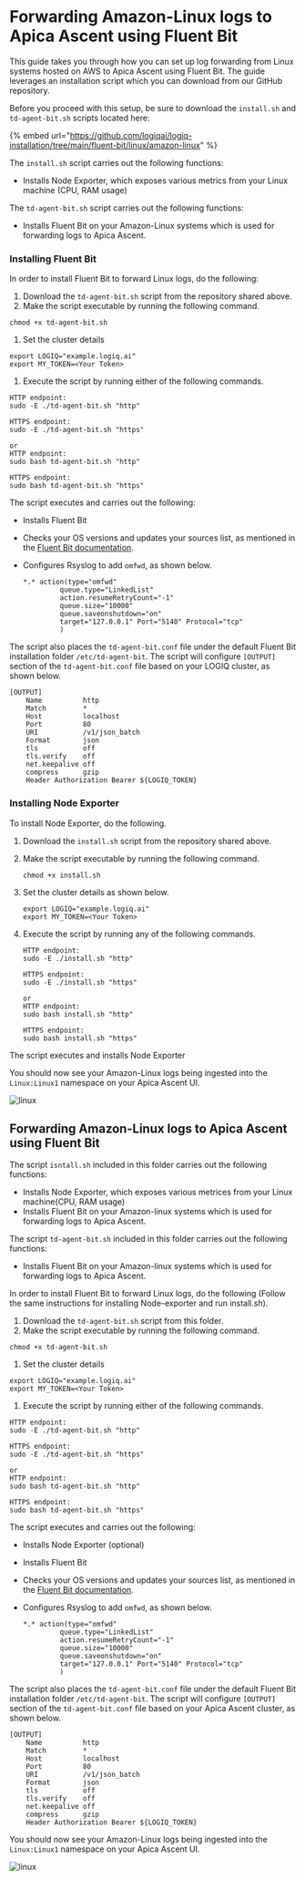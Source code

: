 # Forwarding Amazon-Linux logs to Apica Ascent using Fluent Bit

This guide takes you through how you can set up log forwarding from Linux systems hosted on AWS to Apica Ascent using Fluent Bit. The guide leverages an installation script which you can download from our GitHub repository.&#x20;

Before you proceed with this setup, be sure to download the `install.sh`  and `td-agent-bit.sh` scripts located here:

{% embed url="https://github.com/logiqai/logiq-installation/tree/main/fluent-bit/linux/amazon-linux" %}

The `install.sh` script carries out the following functions:

* Installs Node Exporter, which exposes various metrics from your Linux machine (CPU, RAM usage)

The `td-agent-bit.sh` script carries out the following functions:

* Installs Fluent Bit on your Amazon-Linux systems which is used for forwarding logs to Apica Ascent.

### Installing Fluent Bit

In order to install Fluent Bit to forward Linux logs, do the following:

1. Download the `td-agent-bit.sh` script from the repository shared above.
2. Make the script executable by running the following command.

```
chmod +x td-agent-bit.sh
```

1. Set the cluster details

```
export LOGIQ="example.logiq.ai"
export MY_TOKEN=<Your Token>
```

1. Execute the script by running either of the following commands.

```
HTTP endpoint:
sudo -E ./td-agent-bit.sh "http"

HTTPS endpoint:
sudo -E ./td-agent-bit.sh "https"

or
HTTP endpoint:
sudo bash td-agent-bit.sh "http"

HTTPS endpoint:
sudo bash td-agent-bit.sh "https"
```

The script executes and carries out the following:

* Installs Fluent Bit
* Checks your OS versions and updates your sources list, as mentioned in the [Fluent Bit documentation](https://docs.fluentbit.io/manual/installation/linux/ubuntu#update-your-sources-lists).
*   Configures Rsyslog to add `omfwd`, as shown below.

    ```
    *.* action(type="omfwd"
             queue.type="LinkedList"
             action.resumeRetryCount="-1"
             queue.size="10000"
             queue.saveonshutdown="on"
             target="127.0.0.1" Port="5140" Protocol="tcp"
             )
    ```

The script also places the `td-agent-bit.conf` file under the default Fluent Bit installation folder `/etc/td-agent-bit`. The script will configure `[OUTPUT]` section of the `td-agent-bit.conf` file based on your LOGIQ cluster, as shown below.

```
[OUTPUT]
    Name          http
    Match         *
    Host          localhost
    Port          80
    URI           /v1/json_batch
    Format        json
    tls           off
    tls.verify    off
    net.keepalive off
    compress      gzip
    Header Authorization Bearer ${LOGIQ_TOKEN}
```

### Installing Node Exporter

To install Node Exporter, do the following.&#x20;

1. Download the `install.sh` script from the repository shared above.
2.  Make the script executable by running the following command.

    ```
    chmod +x install.sh
    ```
3.  Set the cluster details as shown below.

    ```
    export LOGIQ="example.logiq.ai"
    export MY_TOKEN=<Your Token>
    ```
4.  Execute the script by running any of the following commands.&#x20;

    ```
    HTTP endpoint:
    sudo -E ./install.sh "http"

    HTTPS endpoint:
    sudo -E ./install.sh "https"

    or
    HTTP endpoint:
    sudo bash install.sh "http"

    HTTPS endpoint:
    sudo bash install.sh "https"
    ```

The script executes and installs Node Exporter



You should now see your Amazon-Linux logs being ingested into the `Linux:Linux1` namespace on your Apica Ascent UI.

<img src="https://user-images.githubusercontent.com/67860971/133257871-58663332-995c-4849-9638-8fe96826296a.png" alt="linux" data-size="original">

## Forwarding Amazon-Linux logs to Apica Ascent using Fluent Bit

The script `isntall.sh` included in this folder carries out the following functions:

* Installs Node Exporter, which exposes various metrices from your Linux machine(CPU, RAM usage)
* Installs Fluent Bit on your Amazon-linux systems which is used for forwarding logs to Apica Ascent.

The script `td-agent-bit.sh` included in this folder carries out the following functions:

* Installs Fluent Bit on your Amazon-linux systems which is used for forwarding logs to Apica Ascent.

In order to install Fluent Bit to forward Linux logs, do the following (Follow the same instructions for installing Node-exporter and run install.sh).

1. Download the `td-agent-bit.sh` script from this folder.
2. Make the script executable by running the following command.

```
chmod +x td-agent-bit.sh
```

1. Set the cluster details

```
export LOGIQ="example.logiq.ai"
export MY_TOKEN=<Your Token>
```

1. Execute the script by running either of the following commands.

```
HTTP endpoint:
sudo -E ./td-agent-bit.sh "http"

HTTPS endpoint:
sudo -E ./td-agent-bit.sh "https"

or
HTTP endpoint:
sudo bash td-agent-bit.sh "http"

HTTPS endpoint:
sudo bash td-agent-bit.sh "https"
```

The script executes and carries out the following:

* Installs Node Exporter (optional)
* Installs Fluent Bit
* Checks your OS versions and updates your sources list, as mentioned in the [Fluent Bit documentation](https://docs.fluentbit.io/manual/installation/linux/ubuntu#update-your-sources-lists).
*   Configures Rsyslog to add `omfwd`, as shown below.

    ```
    *.* action(type="omfwd"
             queue.type="LinkedList"
             action.resumeRetryCount="-1"
             queue.size="10000"
             queue.saveonshutdown="on"
             target="127.0.0.1" Port="5140" Protocol="tcp"
             )
    ```

The script also places the `td-agent-bit.conf` file under the default Fluent Bit installation folder `/etc/td-agent-bit`. The script will configure `[OUTPUT]` section of the `td-agent-bit.conf` file based on your Apica Ascent cluster, as shown below.

```
[OUTPUT]
    Name          http
    Match         *
    Host          localhost
    Port          80
    URI           /v1/json_batch
    Format        json
    tls           off
    tls.verify    off
    net.keepalive off
    compress      gzip
    Header Authorization Bearer ${LOGIQ_TOKEN}
```

You should now see your Amazon-Linux logs being ingested into the `Linux:Linux1` namespace on your Apica Ascent UI.

![linux](https://user-images.githubusercontent.com/67860971/133257871-58663332-995c-4849-9638-8fe96826296a.png)
